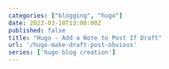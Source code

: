 ```yaml
---
categories: ["blogging", "hugo"]
date: 2022-03-10T13:00:00Z
published: false
title: "Hugo - Add a Note to Post If Draft"
url: '/hugo-make-draft-post-obvious'
series: ['hugo blog creation']
---
```

